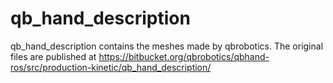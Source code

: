 # qb_hand_description 

qb_hand_description contains the meshes made by qbrobotics. The original files are published at https://bitbucket.org/qbrobotics/qbhand-ros/src/production-kinetic/qb_hand_description/
